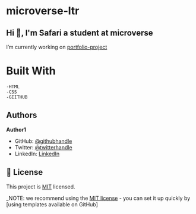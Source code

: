 # microverse-ltr
## Hi 👋, I'm Safari a student at microverse

I’m currently working on [ portfolio-project ](https://danielsafari143.github.io/)

# Built With

    -HTML
    -CSS
    -GIITHUB


## Authors

**Author1**

- GitHub: [@githubhandle](https://github.com/danielsafari143)
- Twitter: [@twitterhandle](https://twitter.com/DanielSafari143)
- LinkedIn: [LinkedIn](https://www.linkedin.com/in/daniel-safari-a01744251/)

## 📝 License

This project is [MIT](./LICENSE) licensed.

_NOTE: we recommend using the [MIT license](https://choosealicense.com/licenses/mit/) - you can set it up quickly by [using templates available on GitHub]